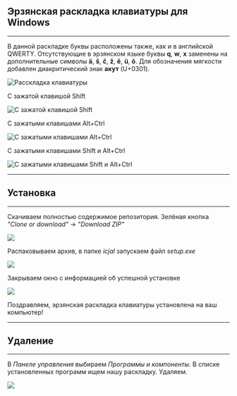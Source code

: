 ## Эрзянская раскладка клавиатуры для Windows 

<hr>

В данной раскладке буквы расположены также, как и в английской QWERTY. Отсутствующие в эрзянском языке буквы **q**, **w**, **x** заменены на дополнительные символы **ä**, **š**, **č**, **ž**, **ě**, **ü**, **ö**. Для обозначения мягкости добавлен диакритический знак **акут** (U+0301).

![Расскладка клавиатуры](https://docs.google.com/uc?id=1iJfdlOy3WisNjFInocckYi_SqAmrF06b) 

С зажатой клавишой Shift

![С зажатой клавишой Shift](https://docs.google.com/1obvj60biehmk5SxUcHvfzCjLFoz3o7su) 

С зажатыми клавишами Alt+Ctrl

![С зажатыми клавишами Alt+Ctrl](https://docs.google.com/uc?id=1eOUtW74WHpHtkdparLr_qE_JYp6Nt8sw) 

С зажатыми клавишами Shift и Alt+Ctrl

![С зажатыми клавишами Shift и Alt+Ctrl](https://docs.google.com/uc?id=192Ksz9MQuVZ8AeOLgxAqCxioYa3WvvyU) 

<hr>

## Установка

<hr>


Скачиваем полностью содержимое репозитория. Зелёная кнопка *"Clone or download"* -> *"Download ZIP"* 

![](https://docs.google.com/uc?id=1qx7-1Yjiwn0t3buRnBEAJf5JGvX8YxTH)  

Распаковываем архив, в папке *icjal* запускаем файл *setup.exe*

![](https://docs.google.com/uc?id=1vO_x659IHX93jOl5OtjhGFy7V70-8OCm) 

Закрываем окно с информацией об успешной установке

![](https://docs.google.com/uc?id=1q8c-kApBTEp9Q80w9cnTeSSAh8eKab9P) 

Поздравляем, эрзянская раскладка клавиатуры установлена на ваш компьютер!

<hr>

## Удаление

<hr>

В *Панеле управления* выбираем *Программы и компоненты*. В списке установленных программ ищем нашу раскладку. Удаляем.

![](https://docs.google.com/uc?id=1Xx7oPM4ZBJ2WYJ0swvvDB4NVGB3RFPed)
